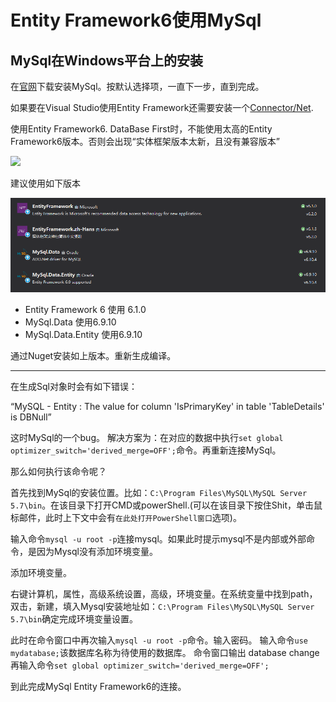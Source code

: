 # Entity Framework6使用MySql

## MySql在Windows平台上的安装

在[官网](https://dev.mysql.com/downloads/windows/installer/5.5.html)下载安装MySql。按默认选择项，一直下一步，直到完成。

如果要在Visual Studio使用Entity Framework还需要安装一个[Connector/Net](https://dev.mysql.com/downloads/connector/net/).

使用Entity Framework6. DataBase First时，不能使用太高的Entity Framework6版本。否则会出现“实体框架版本太新，且没有兼容版本”

![](imgs/mysqlerror1.png)

建议使用如下版本

![](imgs/mysqlversion.png)

* Entity Framework 6 使用 6.1.0
* MySql.Data    使用6.9.10
* MySql.Data.Entity    使用6.9.10

通过Nuget安装如上版本。重新生成编译。

---

在生成Sql对象时会有如下错误：

“MySQL - Entity : The value for column 'IsPrimaryKey' in table 'TableDetails' is DBNull”

这时MySql的一个bug。
解决方案为：在对应的数据中执行`set global optimizer_switch='derived_merge=OFF';`命令。再重新连接MySql。
 
 那么如何执行该命令呢？


 首先找到MySql的安装位置。比如：`C:\Program Files\MySQL\MySQL Server 5.7\bin`。在该目录下打开CMD或powerShell.(可以在该目录下按住Shit，单击鼠标邮件，此时上下文中会有`在此处打开PowerShell窗口`选项)。

 输入命令`mysql -u root -p`连接mysql。如果此时提示mysql不是内部或外部命令，是因为Mysql没有添加环境变量。

 添加环境变量。

 右键计算机，属性，高级系统设置，高级，环境变量。在系统变量中找到path，双击，新建，填入Mysql安装地址如：`C:\Program Files\MySQL\MySQL Server 5.7\bin`确定完成环境变量设置。

 此时在命令窗口中再次输入`mysql -u root -p`命令。输入密码。
 输入命令`use mydatabase;`该数据库名称为待使用的数据库。
 命令窗口输出 database change
 再输入命令`set global optimizer_switch='derived_merge=OFF';`

 到此完成MySql Entity Framework6的连接。

